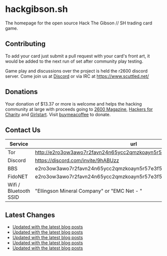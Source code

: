 # hackgibson.sh
The homepage for the open source Hack The Gibson // SH trading card game.


## Contributing

To add your card just submit a pull request with your card's front art, it would be added to the next run of set after community play testing.

Game play and discussions over the project is held the r2600 discord server. Come join us at [Discord](https://discord.com/invite/9hABUzz) or via IRC at https://www.scuttled.net/


## Donations

Your donation of $13.37 or more is welcome and helps the hacking community at large with proceeds going to [2600 Magazine](https://2600.com/), [Hackers for Charity](https://hackersforcharity.org) and [Girlstart](https://girlstart.org).  Visit [buymeacoffee](https://www.buymeacoffee.com/hackgibson.sh) to donate.


## Contact Us

Service | url
-|-
Tor | http://e2ro3ow3awo7r2favn24n65ycc2qmzkoayn5r57e3f56nvjwdcgg32ad.onion
Discord | https://discord.com/invite/9hABUzz
BBS | e2ro3ow3awo7r2favn24n65ycc2qmzkoayn5r57e3f56nvjwdcgg32ad.onion:23
FidoNET | e2ro3ow3awo7r2favn24n65ycc2qmzkoayn5r57e3f56nvjwdcgg32ad.onion:24554
Wifi / Bluetooth SSID | "Ellingson Mineral Company" or "EMC Net - <fidonet address>"

## Latest Changes
<!-- BLOG-POST-LIST:START -->
- [Updated with the latest blog posts](https://github.com/DFW2600/hackgibson.sh/commit/7c5bd5127c8a9e6a65a1b696ee35cb18117ba65c)
- [Updated with the latest blog posts](https://github.com/DFW2600/hackgibson.sh/commit/ee4206e33d4b4775d64573773a82e1c982e468c2)
- [Updated with the latest blog posts](https://github.com/DFW2600/hackgibson.sh/commit/538a5b7cb33df9131cfc9b8c673c5fcdeff09484)
- [Updated with the latest blog posts](https://github.com/DFW2600/hackgibson.sh/commit/e9c78efeb1b3e1c95fb71f852098e271ab5c4aeb)
- [Updated with the latest blog posts](https://github.com/DFW2600/hackgibson.sh/commit/67f65a96f1281848d006ba08e9c3c1118ac770d2)
<!-- BLOG-POST-LIST:END -->
